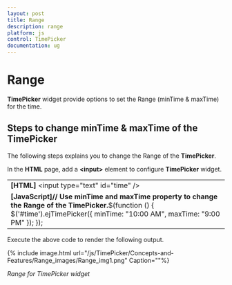 ```yaml
---
layout: post
title: Range
description: range
platform: js
control: TimePicker
documentation: ug
---
```


# Range

**TimePicker** widget provide options to set the Range (minTime & maxTime) for the time.

## Steps to change minTime & maxTime of the TimePicker

The following steps explains you to change the Range of the **TimePicker**.

In the **HTML** page, add a **&lt;input&gt;** element to configure **TimePicker** widget.



<table>
<tr>
<td>
<b>[HTML]</b>       &lt;input type="text" id="time" /&gt;</td></tr>
<tr>
<td>
<b>[JavaScript]</b><b>// Use minTime and maxTime property to change the Range of the TimePicker.</b>$(function () {                $('#time').ejTimePicker({                 minTime: "10:00 AM",                maxTime: "9:00 PM"        }); });</td></tr>
</table>


Execute the above code to render the following output.



{% include image.html url="/js/TimePicker/Concepts-and-Features/Range_images/Range_img1.png" Caption=""%}

_Range for TimePicker widget_


